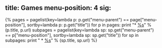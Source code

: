 title: Games
menu-position: 4
sig:
---

{%
pages = pagelist(key=lambda p: p.get("menu-parent") == page["menu-position"], sortby=lambda p: p.get("title"))
for p in pages:
	print "*   [%s](%s)" % (p.title, p.url)
	subpages = pagelist(key=lambda sp: sp.get("menu-parent") == p["menu-position"], sortby=lambda sp: sp.get("title"))
	for sp in subpages:
		print "    *   [%s](%s)" % (sp.title, sp.url)
%}
